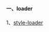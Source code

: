 #### 一、loader
1、[style-loader](https://github.com/smallmonsters/webpack_study/blob/master/Management/note/style-loader.md)
